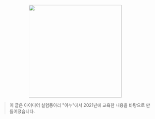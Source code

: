 <p align="center"><img src="https://i.imgur.com/wUFdbUb.png" width="300px"></p>

> 이 글은 아이디어 실험동아리 "이누"에서 2021년에 교육한 내용을 바탕으로 만들어졌습니다. 
<!--stackedit_data:
eyJoaXN0b3J5IjpbMTQzMjU5NDY2MF19
-->